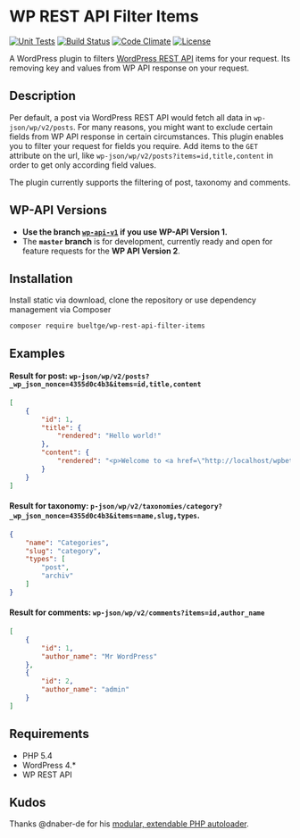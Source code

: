 # WP REST API Filter Items
[![Unit Tests](https://github.com/bueltge/wp-rest-api-filter-items/workflows/PHP%20Unit%20Tests/badge.svg)](https://github.com/bueltge/wp-rest-api-filter-items/actions)
[![Build Status](https://travis-ci.org/bueltge/wp-rest-api-filter-items.svg?branch=master)](https://travis-ci.org/bueltge/wp-rest-api-filter-items) [![Code Climate](https://codeclimate.com/github/bueltge/wp-rest-api-filter-items/badges/gpa.svg)](https://codeclimate.com/github/bueltge/wp-rest-api-filter-items) [![License](https://poser.pugx.org/bueltge/wp-rest-api-filter-items/license)](https://packagist.org/packages/bueltge/wp-rest-api-filter-items)

A WordPress plugin to filters [WordPress REST API](http://wp-api.org/) items for your request. Its removing key and values from WP API response on your request.

## Description
Per default, a post via WordPress REST API would fetch all data in `wp-json/wp/v2/posts`. For many reasons, you might want to exclude certain fields from WP API response in certain circumstances. This plugin enables you to filter your request for fields you require. Add items to the `GET` attribute on the url, like `wp-json/wp/v2/posts?items=id,title,content` in order to get only according field values.

The plugin currently supports the filtering of post, taxonomy and comments.

## WP-API Versions
 * __Use the branch [`wp-api-v1`](tree/wp-api-v1) if you use WP-API Version 1.__
 * The **`master` branch** is for development, currently ready and open for feature requests for the **WP API Version 2**.

## Installation
Install static via download, clone the repository or use dependency management via Composer

`composer require bueltge/wp-rest-api-filter-items`

## Examples
#### Result for post: `wp-json/wp/v2/posts?_wp_json_nonce=4355d0c4b3&items=id,title,content`
```json
[
	{
		"id": 1,
		"title": {
			"rendered": "Hello world!"
		},
		"content": {
			"rendered": "<p>Welcome to <a href=\"http://localhost/wpbeta/\">WP Beta Dev Sites</a>. This is your first post. Edit or delete it, then start blogging!</p>\n"
		}
	}
]
```

#### Result for taxonomy: `p-json/wp/v2/taxonomies/category?_wp_json_nonce=4355d0c4b3&items=name,slug,types`.
```json
{
	"name": "Categories",
	"slug": "category",
	"types": [
		"post",
		"archiv"
	]
}
```

#### Result for comments: `wp-json/wp/v2/comments?items=id,author_name`
```json
[
	{
		"id": 1,
		"author_name": "Mr WordPress"
	},
	{
		"id": 2,
		"author_name": "admin"
	}
]
```

## Requirements
 * PHP 5.4
 * WordPress 4.*
 * WP REST API

## Kudos
Thanks @dnaber-de for his [modular, extendable PHP autoloader](https://github.com/dnaber-de/Requisite).
